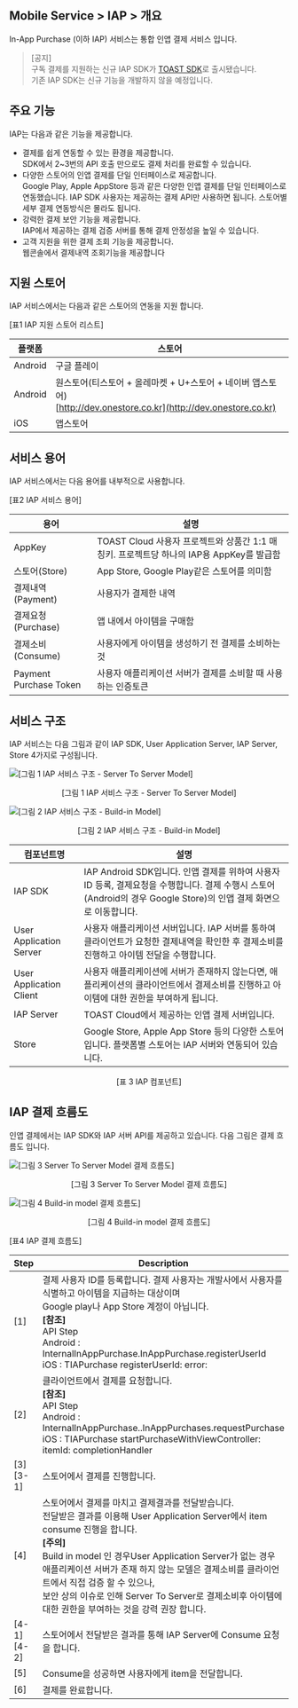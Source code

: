 ## Mobile Service > IAP > 개요

In-App Purchase (이하 IAP) 서비스는 통합 인앱 결제 서비스 입니다.

> [공지]<br>
> 구독 결제를 지원하는 신규 IAP SDK가 [TOAST SDK](http://docs.toast.com/ko/TOAST/ko/toast-sdk/overview/)로 출시됐습니다. <br>
> 기존 IAP SDK는 신규 기능을 개발하지 않을 예정입니다.


## 주요 기능

IAP는 다음과 같은 기능을 제공합니다.

* 결제를 쉽게 연동할 수 있는 환경을 제공합니다.  
SDK에서 2~3번의 API 호출 만으로도 결제 처리를 완료할 수 있습니다.  
* 다양한 스토어의 인앱 결제를 단일 인터페이스로 제공합니다.  
Google Play, Apple AppStore 등과 같은 다양한 인앱 결제를 단일 인터페이스로 연동했습니다. 
IAP SDK 사용자는 제공하는 결제 API만 사용하면 됩니다. 스토어별 세부 결제 연동방식은 몰라도 됩니다.  
* 강력한 결제 보안 기능을 제공합니다.  
IAP에서 제공하는 결제 검증 서버를 통해 결제 안정성을 높일 수 있습니다.  
* 고객 지원을 위한 결제 조회 기능을 제공합니다.  
웹콘솔에서 결제내역 조회기능을 제공합니다  

## 지원 스토어

IAP 서비스에서는 다음과 같은 스토어의 연동을 지원 합니다.  

[표1 IAP 지원 스토어 리스트]

| 플랫폼 | 스토어 |
| --- | --- |
| Android | 구글 플레이 |
| Android | 원스토어(티스토어 + 올레마켓 + U+스토어 + 네이버 앱스토어)<br>[http://dev.onestore.co.kr](http://dev.onestore.co.kr) |
| iOS | 앱스토어 |

## 서비스 용어

IAP 서비스에서는 다음 용어를 내부적으로 사용합니다.

[표2 IAP 서비스 용어]

| 용어 | 설명 |
| --- | --- |
| AppKey | TOAST Cloud 사용자 프로젝트와 상품간 1:1 매칭키. 프로젝트당 하나의 IAP용 AppKey를 발급함 |
| 스토어(Store) | App Store, Google Play같은 스토어를 의미함 |
| 결제내역(Payment) | 사용자가 결제한 내역 |
| 결제요청(Purchase) | 앱 내에서 아이템을 구매함 |
| 결제소비(Consume) | 사용자에게 아이템을 생성하기 전 결제를 소비하는 것 |
| Payment Purchase Token | 사용자 애플리케이션 서버가 결제를 소비할 때 사용하는 인증토큰 |

## 서비스 구조

IAP 서비스는 다음 그림과 같이 IAP SDK, User Application Server, IAP Server, Store 4가지로 구성됩니다.

![[그림 1 IAP 서비스 구조 - Server To Server Model]](http://static.toastoven.net/prod_iap/iap_n_1.png)
<center>[그림 1 IAP 서비스 구조 - Server To Server Model]</center>

![[그림 2 IAP 서비스 구조 - Build-in Model]](http://static.toastoven.net/prod_iap/iap_n_23.png)
<center>[그림 2 IAP 서비스 구조 - Build-in Model]</center>

| 컴포넌트명 | 설명 |
| ----- | --- |
| IAP SDK | IAP Android SDK입니다. 인앱 결제를 위하여 사용자ID 등록, 결제요청을 수행합니다. 결제 수행시 스토어(Android의 경우 Google Store)의 인앱 결제 화면으로 이동합니다. |
| User Application Server | 사용자 애플리케이션 서버입니다. IAP 서버를 통하여 클라이언트가 요청한 결제내역을 확인한 후 결제소비를 진행하고 아이템 전달을 수행합니다. |
| User Application Client | 사용자 애플리케이션에 서버가 존재하지 않는다면, 애플리케이션의 클라이언트에서 결제소비를 진행하고 아이템에 대한 권한을 부여하게 됩니다. |
| IAP Server | TOAST Cloud에서 제공하는 인앱 결제 서버입니다. |
| Store | Google Store, Apple App Store 등의 다양한 스토어입니다. 플랫폼별 스토어는 IAP 서버와 연동되어 있습니다. |
<center>[표 3 IAP 컴포넌트]</center>

## IAP 결제 흐름도

인앱 결제에서는 IAP SDK와 IAP 서버 API를 제공하고 있습니다. 다음 그림은 결제 흐름도 입니다.

![[그림 3 Server To Server Model 결제 흐름도]](http://static.toastoven.net/prod_iap/iap_n_28.png)
<center>[그림 3 Server To Server Model 결제 흐름도]</center>

![[그림 4 Build-in model 결제 흐름도]](http://static.toastoven.net/prod_iap/iap_n_29.png)
<center>[그림 4 Build-in model 결제 흐름도]</center>

[표4 IAP 결제 흐름도]

| Step | Description |
| ---------- | ----------- |
| [1] | 결제 사용자 ID를 등록합니다. 결제 사용자는 개발사에서 사용자를 식별하고 아이템을 지급하는 대상이며<br>Google play나 App Store 계정이 아닙니다.<br>**[참조]** <br>API Step<br>Android : InternalInAppPurchase.InAppPurchase.registerUserId<br>iOS : TIAPurchase registerUserId: error: |
| [2] | 클라이언트에서 결제를 요청합니다.<br>**[참조]** <br>API Step<br>Android : InternalInAppPurchase..InAppPurchases.requestPurchase<br>iOS : TIAPurchase startPurchaseWithViewController: itemId: completionHandler |
| [3]<br>[3-1] | 스토어에서 결제를 진행합니다. |
| [4] | 스토어에서 결제를 마치고 결제결과를 전달받습니다.<br>전달받은 결과를 이용해 User Application Server에서 item consume 진행을 합니다.<br>**[주의]** <br>Build in model 인 경우User Application Server가 없는 경우<br>애플리케이션 서버가 존재 하지 않는 모델은 결제소비를 클라이언트에서 직접 검증 할 수 있으나, <br/> 보안 상의 이슈로 인해 Server To Server로 결제소비후 아이템에 대한 권한을 부여하는 것을 강력 권장 합니다. |
| [4-1]<br>[4-2] | 스토어에서 전달받은 결과를 통해 IAP Server에 Consume 요청을 합니다. |
| [5] | Consume을 성공하면 사용자에게 item을 전달합니다. |
| [6] | 결제를 완료합니다. |

